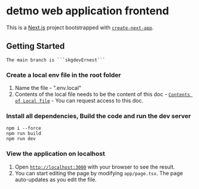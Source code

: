 # detmo web application frontend
This is a [Next.js](https://nextjs.org/) project bootstrapped with [`create-next-app`](https://github.com/vercel/next.js/tree/canary/packages/create-next-app).

## Getting Started

    The main branch is ```skgdevErnest```

### Create a local env file in the root folder
1. Name the file - ".env.local"
2. Contents of the local file needs to be the content of this doc - [`Contents of Local file`](https://docs.google.com/document/d/1wt7uiUY3NrpTHQF_qjOE1DsfnbLjfRt_JnzLrGuNuGY/edit?usp=sharing) - You can request access to this doc. 

### Install all dependencies, Build the code and run the dev server

```
npm i --force
npm run build
npm run dev
```
### View the application on localhost
1. Open [`http://localhost:3000`](http://localhost:3000) with your browser to see the result.
2. You can start editing the page by modifying `app/page.tsx`. The page auto-updates as you edit the file.

